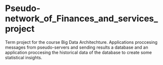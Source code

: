 # Pseudo-network_of_Finances_and_services_project
Term project for the course Big Data Architechture. Applications proccesing messages from pseudo-servers and sending results a database and an application proccesing the historical data of the database to create some statistical insights.
